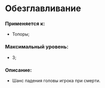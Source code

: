 # Обезглавливание

### Применяется к:

* Топоры;

### Максимальный уровень:

* 3;

### Описание:

* Шанс падения головы игрока при смерти.
